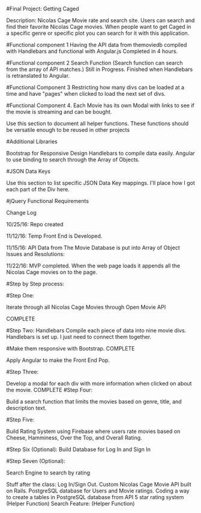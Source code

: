 #Final Project: Getting Caged

Description: Nicolas Cage Movie rate and search site. Users can search and find their favorite Nicolas Cage movies. When people want to get Caged in a specific genre or specific plot you can search for it with this application.


<!-- Use this section to describe your final project and perhaps any links to relevant sites that help convey the concept and\or functionality -->


#Functional component 1
Having the API data from themoviedb compiled with Handlebars and functional with Angular.js
Completed in 4 hours.

#Functional component 2
Search Function (Search function can search from the array of API matches.)
Still in Progress. Finished when Handlebars is retranslated to Angular.


#Functional Component 3
Restricting how many divs can be loaded at a time and have "pages" when clicked to load the next set of divs.

#Functional Component 4.
Each Movie has its own Modal with links to see if the movie is streaming and can be bought.


Use this section to document all helper functions. These functions should be versatile enough to be reused in other projects

#Additional Libraries

Bootstrap for Responsive Design
Handlebars to compile data easily.
Angular to use binding to search through the Array of Objects.

#JSON Data Keys

Use this section to list specific JSON Data Key mappings.
I'll place how I got each part of the Div here.

#jQuery Functional Requirements

<!-- Search Function goes here. -->

Change Log

10/25/16: Repo created

11/12/16: Temp Front End is Developed.

11/15/16: API Data from The Movie Database is put into Array of Object
Issues and Resolutions:

11/22/16: MVP completed. When the web page loads it appends all the Nicolas Cage movies on to the page.

#Step by Step process:

#Step One:

Iterate through all Nicolas Cage Movies through Open Movie API

COMPLETE

#Step Two: Handlebars Compile each piece of data into nine movie divs.
Handlebars is set up. I just need to connect them together.

#Make them responsive with Bootstrap.
COMPLETE

Apply Angular to make the Front End Pop.

#Step Three:

Develop a modal for each div with more information when clicked on about the movie.
COMPLETE
#Step Four:

Build a search function that limits the movies based on genre, title,
and description text.

#Step Five:

Build Rating System using Firebase where users rate movies based on Cheese,
Hamminess, Over the Top, and Overall Rating.

#Step Six (Optional):
Build Database for Log In and Sign In



#Step Seven (Optional):

Search Engine to search by rating












Stuff after the class:
Log In/Sign Out.
Custom Nicolas Cage Movie API built on Rails.
PostgreSQL database for Users and Movie ratings.
Coding a way to create a tables in PostgreSQL database from API
5 star rating system (Helper Function)
Search Feature: (Helper Function)
